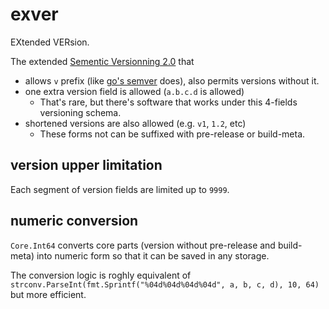 # exver

EXtended VERsion.

The extended [Sementic Versionning 2.0](https://semver.org/) that

- allows `v` prefix (like [go's semver](https://pkg.go.dev/golang.org/x/mod/semver) does), also permits versions without it.
- one extra version field is allowed (`a.b.c.d` is allowed)
  - That's rare, but there's software that works under this 4-fields versioning schema.
- shortened versions are also allowed (e.g. `v1`, `1.2`, etc)
  - These forms not can be suffixed with pre-release or build-meta.

## version upper limitation

Each segment of version fields are limited up to `9999`.

## numeric conversion

`Core.Int64` converts core parts (version without pre-release and build-meta) into numeric form so that it can be saved in any storage.

The conversion logic is roghly equivalent of `strconv.ParseInt(fmt.Sprintf("%04d%04d%04d%04d", a, b, c, d), 10, 64)` but more efficient.
